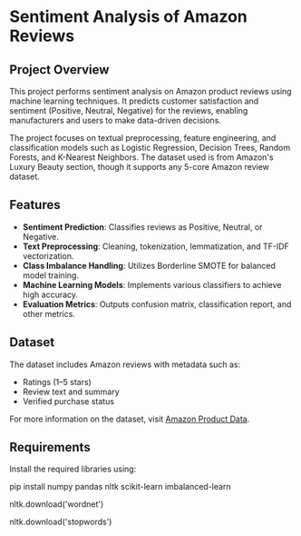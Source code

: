 # Sentiment Analysis of Amazon Reviews

## Project Overview
This project performs sentiment analysis on Amazon product reviews using machine learning techniques. It predicts customer satisfaction and sentiment (Positive, Neutral, Negative) for the reviews, enabling manufacturers and users to make data-driven decisions.

The project focuses on textual preprocessing, feature engineering, and classification models such as Logistic Regression, Decision Trees, Random Forests, and K-Nearest Neighbors. The dataset used is from Amazon's Luxury Beauty section, though it supports any 5-core Amazon review dataset.

## Features
- **Sentiment Prediction**: Classifies reviews as Positive, Neutral, or Negative.
- **Text Preprocessing**: Cleaning, tokenization, lemmatization, and TF-IDF vectorization.
- **Class Imbalance Handling**: Utilizes Borderline SMOTE for balanced model training.
- **Machine Learning Models**: Implements various classifiers to achieve high accuracy.
- **Evaluation Metrics**: Outputs confusion matrix, classification report, and other metrics.

## Dataset
The dataset includes Amazon reviews with metadata such as:
- Ratings (1–5 stars)
- Review text and summary
- Verified purchase status

For more information on the dataset, visit [Amazon Product Data](https://nijianmo.github.io/amazon/).

## Requirements
Install the required libraries using:

pip install numpy pandas nltk scikit-learn imbalanced-learn

nltk.download('wordnet')

nltk.download('stopwords')
